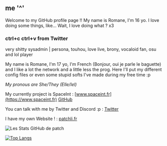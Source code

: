 ## me '^'

Welcome to my GitHub profile page !! 
My name is Romane, I'm 16 yo. I love doing some things, like... Wait, I love doing what ? x3

### ctrl+c ctrl+v from Twitter
very shitty sysadmin | persona, touhou, love live, brony, vocaloid fan, osu and lol player

My name is Romane, I'm 17 yo, I'm French (Bonjour, oui je parle le baguette) and I like a lot the network and a little less the prog. Here I'll put my different config files or even some stupid softs I've made during my free time :p 

*My pronous are She/They (Elle/Iel)*

My currently project is SpaceInt : 
[www.spaceint.fr](https://www.spaceint.fr)
[GitHub](https://github.com/SpaceInt)

You can talk with me by Twitter and Discord :p :
[Twitter](https://twitter.com/patchint_)

I have my own Website ! :
[patchli.fr](https://patchli.fr)

![Les Stats GitHub de patch](https://github-readme-stats.vercel.app/api?username=patchint&show_icons=true&theme=radical)

[![Top Langs](https://github-readme-stats.vercel.app/api/top-langs/?username=patchint&theme=radical)](https://github.com/anuraghazra/github-readme-stats)
